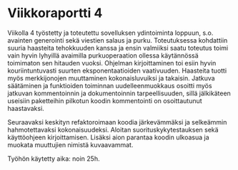 # Viikkoraportti 4
Viikolla 4 työstetty ja toteutettu sovelluksen ydintoiminta loppuun, s.o. avainten generointi sekä viestien salaus ja purku. Toteutuksessa kohdattiin suuria haasteita tehokkuuden kanssa ja ensin valmiiksi saatu toteutus toimi vain hyvin lyhyillä avaimilla purkuoperaation ollessa käytännössä toimimaton sen hitauden vuoksi. Ohjelman kirjoittaminen toi esiin hyvin kouriintuntuvasti suurten eksponentaatioiden vaativuuden. Haasteita tuotti myös merkkijonojen muuttaminen kokonaisluvuiksi ja takaisin. Jatkuva säätäminen ja funktioiden toiminnan uudelleenmuokkaus osoitti myös jatkuvan kommentoinnin ja dokumentoinnin tarpeellisuuden, sillä jälkikäteen useisiin paketteihin pilkotun koodin kommentointi on osoittautunut haastavaksi. 

Seuraavaksi keskityn refaktoroimaan koodia järkevämmäksi ja selkeämmin hahmotettavaksi kokonaisuudeksi. Aloitan suorituskykytestauksen sekä käyttöohjeen kirjoittamisen. Lisäksi aion parantaa koodin ulkoasua ja muokata muuttujien nimistä kuvaavammat. 

Työhön käytetty aika: noin 25h.
